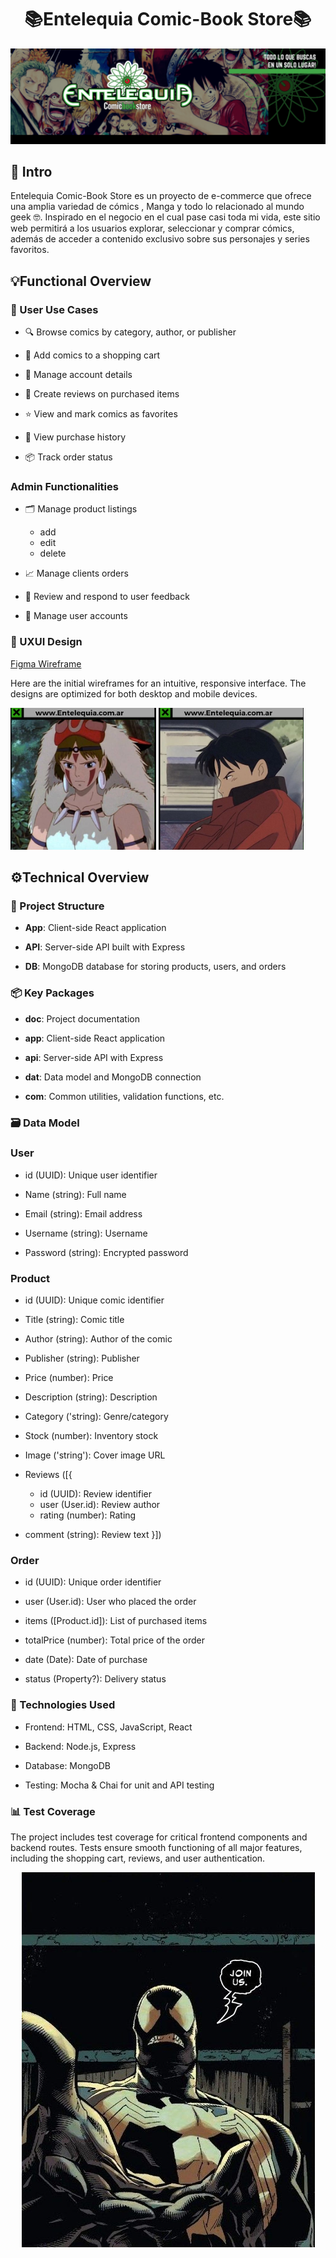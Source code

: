 #  <center>📚Entelequia Comic-Book Store📚</center>
![alt text](image-1.png)
## 📖 Intro

Entelequia Comic-Book Store es un proyecto de e-commerce que ofrece una amplia variedad de cómics , Manga y todo lo relacionado al mundo geek 🤓. 
Inspirado en el negocio en el cual pase casi toda mi vida, este sitio web permitirá a los usuarios explorar, seleccionar y comprar cómics, además de acceder a contenido exclusivo sobre sus personajes y series favoritos.

## 💡Functional Overview

### 🎯 User Use Cases

- 🔍 Browse comics by category, author, or publisher

- 🛒 Add comics to a shopping cart

- 👤 Manage account details

- 📝 Create reviews on purchased items

- ⭐ View and mark comics as favorites

- 📜 View purchase history 

- 📦 Track order status

### Admin Functionalities
- 🗂️ Manage product listings 
   - add
   - edit 
   - delete

- 📈 Manage clients orders

- 📢 Review and respond to user feedback

- 👥 Manage user accounts



### 🎨 UXUI Design

[Figma Wireframe](https://www.figma.com/design/n9w5SAKtC9lT4FHbCasC9c/Project-E-commerce?node-id=0-1&t=m6Cd2jkL9vMvlILw-1)

Here are the initial wireframes for an intuitive, responsive interface. The designs are optimized for both desktop and mobile devices.


![alt text](image-2.png)  ![alt text](image-3.png) 


## ⚙️Technical Overview

### 🔧 Project Structure

- **App**: Client-side React application

- **API**: Server-side API built with Express

- **DB**: MongoDB database for storing products, users, and orders

### 📦 Key Packages

- **doc**: Project documentation

- **app**: Client-side React application

- **api**: Server-side API with Express

- **dat**: Data model and MongoDB connection

- **com**: Common utilities, validation functions, etc.

### 🗃️ Data Model

### User
- id (UUID): Unique user identifier

- Name (string): Full name

- Email (string): Email address

- Username (string): Username

- Password (string): Encrypted password

### Product
- id (UUID): Unique comic identifier

- Title (string): Comic title

- Author (string): Author of the comic

- Publisher (string): Publisher

- Price (number): Price

- Description (string): Description

- Category ('string):  Genre/category

- Stock (number): Inventory stock

- Image ('string'):  Cover image URL

- Reviews ([{
   - id (UUID): Review identifier
   - user (User.id): Review author
   - rating (number): Rating
- comment (string): Review text }])


### Order
- id (UUID): Unique order identifier

- user (User.id): User who placed the order

- items ([Product.id]): List of purchased items

- totalPrice (number): Total price of the order

- date (Date): Date of purchase

- status (Property?): Delivery status


### 🚀 Technologies Used

- Frontend: HTML, CSS, JavaScript, React

- Backend: Node.js, Express

- Database: MongoDB

- Testing: Mocha & Chai for unit and API testing


### 📊 Test Coverage
The project includes test coverage for critical frontend components and backend routes. Tests ensure smooth functioning of all major features, including the shopping cart, reviews, and user authentication.
                       <p align="center">![alt text](image-5.png)</p>
                 